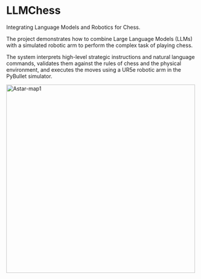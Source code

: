 # LLMChess

Integrating Language Models and Robotics for Chess.

The project demonstrates how to combine Large Language Models (LLMs) with a simulated robotic arm to perform the complex task of playing chess.

The system interprets high-level strategic instructions and natural language commands, validates them against the rules of chess and the physical environment, and executes the moves using a UR5e robotic arm in the PyBullet simulator.


<img src="GiuocoPiano-ezgif.com-video-to-gif-converter.gif" alt="Astar-map1" width="500">
